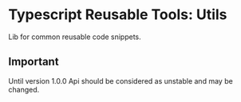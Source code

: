 # Typescript Reusable Tools: Utils

Lib for common reusable code snippets.

## Important

Until version 1.0.0 Api should be considered as unstable and may be changed.
